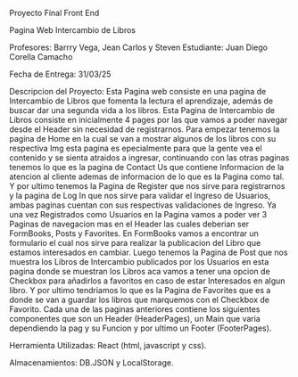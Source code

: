 Proyecto Final Front End

Pagina Web Intercambio de Libros

Profesores: Barrry Vega, Jean Carlos y Steven
Estudiante: Juan Diego Corella Camacho

Fecha de Entrega: 31/03/25

Descripcion del Proyecto:
Esta Pagina web consiste en una pagina de Intercambio de Libros que fomenta la lectura el aprendizaje, además de buscar dar una segunda vida a los libros.
Esta Pagina de Intercambio de Libros consiste en inicialmente 4 pages por las que vamos a poder navegar desde el Header sin necesidad de registrarnos. Para empezar tenemos la pagina de Home en la cual se van a mostrar algunos de los libros con su respectiva Img esta pagina es epecialmente para que la gente vea el contenido y se sienta atraidos a ingresar, continuando con las otras paginas tenemos lo que es la pagina de Contact Us que contiene Informacion de la atencion al cliente ademas de informacion de lo que es la Pagina como tal. Y por ultimo tenemos la Pagina de Register que nos sirve para registrarnos y la pagina de Log In que nos sirve para validar el Ingreso de Usuarios, ambas paginas cuentan con sus respectivas validaciones de Ingreso.
Ya una vez Registrados como Usuarios en la Pagina vamos a poder ver 3 Paginas de navegacion mas en el Header las cuales deberian ser FormBooks, Posts y Favorites. En FormBooks vamos a encontrar un formulario el cual nos sirve para realizar la publicacion del Libro que estamos interesados en cambiar. Luego tenemos la Pagina de Post que nos muestra los Libros de Intercambio publicados por los Usuarios en esta pagina donde se muestran los Libros aca vamos a tener una opcion de Checkbox para añadirlos a favoritos en caso de estar Interesados en algun libro. Y por ultimo tendriamos lo que es la Pagina de Favorites que es a donde se van a guardar los libros que marquemos con el Checkbox de Favorito.
Cada una de las paginas anteriores contiene los siguientes componentes que son un Header (HeaderPages), un Main que varia dependiendo la pag y su Funcion y por ultimo un Footer (FooterPages).

Herramienta Utilizadas:
React (html, javascript y css).

Almacenamientos: 
DB.JSON y LocalStorage.
